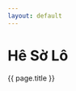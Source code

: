```yaml
---
layout: default
---
```

<body>
<div class="container">
<h1>
Hê Sờ Lô
</h1>
</div>
<div>
{{ page.title }}
</div>
</body>
